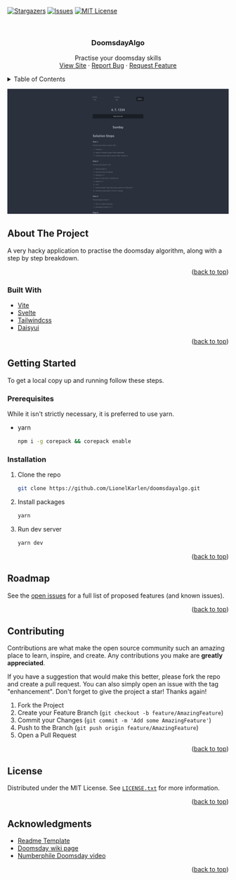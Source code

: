 <div id="top"></div>
<!--
*** Thanks for checking out the Best-README-Template. If you have a suggestion
*** that would make this better, please fork the repo and create a pull request
*** or simply open an issue with the tag "enhancement".
*** Don't forget to give the project a star!
*** Thanks again! Now go create something AMAZING! :D
-->



<!-- PROJECT SHIELDS -->
<!--
*** I'm using markdown "reference style" links for readability.
*** Reference links are enclosed in brackets [ ] instead of parentheses ( ).
*** See the bottom of this document for the declaration of the reference variables
*** for contributors-url, forks-url, etc. This is an optional, concise syntax you may use.
*** https://www.markdownguide.org/basic-syntax/#reference-style-links
-->
[![Stargazers][stars-shield]][stars-url]
[![Issues][issues-shield]][issues-url]
[![MIT License][license-shield]][license-url]



<!-- PROJECT LOGO -->
<br />
<div align="center">

<h3 align="center">DoomsdayAlgo</h3>

  <p align="center">
  Practise your doomsday skills
    <br />
    <a href="https://lionelkarlen.github.io/doomsdayalgo/">View Site</a>
    ·
    <a href="https://github.com/LionelKarlen/doomsdayalgo/issues">Report Bug</a>
    ·
    <a href="https://github.com/LionelKarlen/doomsdayalgo/issues">Request Feature</a>
  </p>
</div>



<!-- TABLE OF CONTENTS -->
<details>
  <summary>Table of Contents</summary>
  <ol>
    <li>
      <a href="#about-the-project">About The Project</a>
      <ul>
        <li><a href="#built-with">Built With</a></li>
      </ul>
    </li>
    <li>
      <a href="#getting-started">Getting Started</a>
      <ul>
        <li><a href="#prerequisites">Prerequisites</a></li>
        <li><a href="#installation">Installation</a></li>
      </ul>
    </li>
    <li><a href="#usage">Usage</a></li>
    <li><a href="#roadmap">Roadmap</a></li>
    <li><a href="#contributing">Contributing</a></li>
    <li><a href="#license">License</a></li>
    <li><a href="#contact">Contact</a></li>
    <li><a href="#acknowledgments">Acknowledgments</a></li>
  </ol>
</details>


[![Product Name Screen Shot][product-screenshot]]([product-screenshot])

<!-- ABOUT THE PROJECT -->
## About The Project
A very hacky application to practise the doomsday algorithm, along with a step by step breakdown.


<p align="right">(<a href="#top">back to top</a>)</p>



### Built With

* [Vite](https://vitejs.dev/)
* [Svelte](https://svelte.dev/)
* [Tailwindcss](https://tailwindcss.com/)
* [Daisyui](https://daisyui.com/)

<p align="right">(<a href="#top">back to top</a>)</p>



<!-- GETTING STARTED -->
## Getting Started

To get a local copy up and running follow these steps.

### Prerequisites

While it isn't strictly necessary, it is preferred to use yarn.
* yarn 
  ```sh
  npm i -g corepack && corepack enable
  ```

### Installation

1. Clone the repo
   ```sh
   git clone https://github.com/LionelKarlen/doomsdayalgo.git
   ```
2. Install packages
   ```sh
   yarn
   ```
3. Run dev server 
   ```sh
   yarn dev
   ```

<p align="right">(<a href="#top">back to top</a>)</p>

<!-- ROADMAP -->
## Roadmap
See the [open issues](https://github.com/LionelKarlen/doomsdayalgo/issues) for a full list of proposed features (and known issues).

<p align="right">(<a href="#top">back to top</a>)</p>



<!-- CONTRIBUTING -->
## Contributing

Contributions are what make the open source community such an amazing place to learn, inspire, and create. Any contributions you make are **greatly appreciated**.

If you have a suggestion that would make this better, please fork the repo and create a pull request. You can also simply open an issue with the tag "enhancement".
Don't forget to give the project a star! Thanks again!

1. Fork the Project
2. Create your Feature Branch (`git checkout -b feature/AmazingFeature`)
3. Commit your Changes (`git commit -m 'Add some AmazingFeature'`)
4. Push to the Branch (`git push origin feature/AmazingFeature`)
5. Open a Pull Request

<p align="right">(<a href="#top">back to top</a>)</p>



<!-- LICENSE -->
## License

Distributed under the MIT License. See [`LICENSE.txt`](./LICENSE.txt) for more information.

<p align="right">(<a href="#top">back to top</a>)</p>


<!-- ACKNOWLEDGMENTS -->
## Acknowledgments

* [Readme Template](https://github.com/othneildrew/Best-README-Template)
* [Doomsday wiki page](https://en.wikipedia.org/wiki/Doomsday_rule)
* [Numberphile Doomsday video](https://www.youtube.com/watch?v=z2x3SSBVGJU)

<p align="right">(<a href="#top">back to top</a>)</p>



<!-- MARKDOWN LINKS & IMAGES -->
<!-- https://www.markdownguide.org/basic-syntax/#reference-style-links -->
[stars-shield]: https://img.shields.io/github/stars/LionelKarlen/doomsdayalgo.svg?style=for-the-badge
[stars-url]: https://github.com/LionelKarlen/doomsdayalgo/stargazers
[issues-shield]: https://img.shields.io/github/issues/LionelKarlen/doomsdayalgo.svg?style=for-the-badge
[issues-url]: https://github.com/LionelKarlen/doomsdayalgo/issues
[license-shield]: https://img.shields.io/github/license/LionelKarlen/doomsdayalgo.svg?style=for-the-badge
[license-url]: https://github.com/LionelKarlen/doomsdayalgo/blob/master/LICENSE.txt
[product-screenshot]: images/screenshot.png
